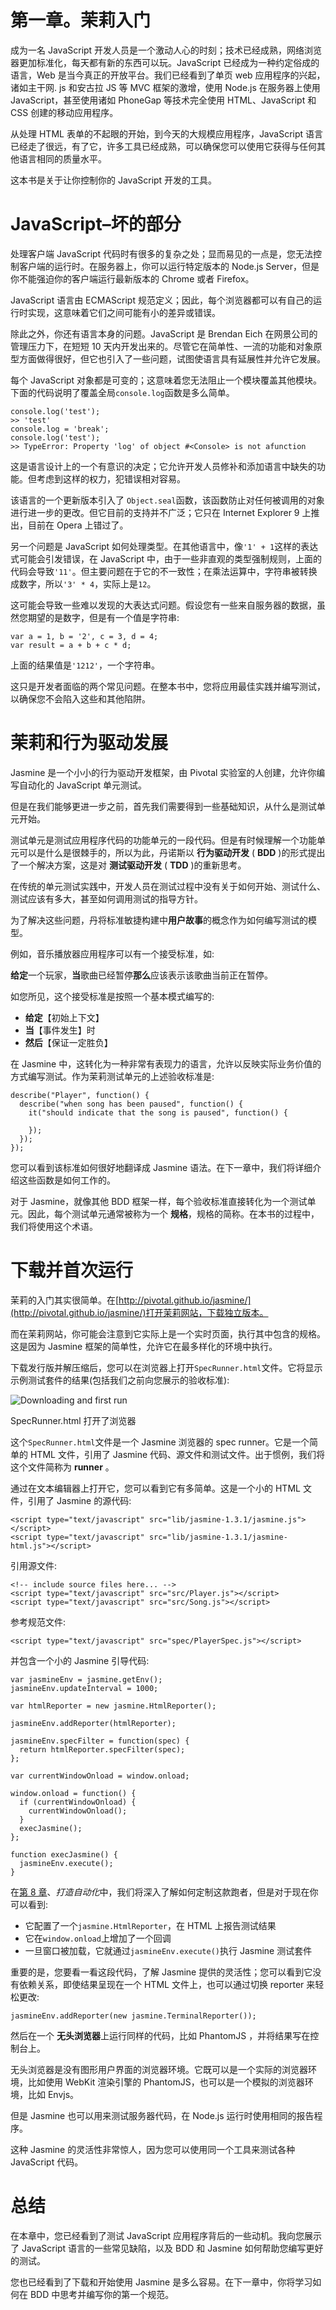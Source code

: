 # 第一章。茉莉入门

成为一名 JavaScript 开发人员是一个激动人心的时刻；技术已经成熟，网络浏览器更加标准化，每天都有新的东西可以玩。JavaScript 已经成为一种约定俗成的语言，Web 是当今真正的开放平台。我们已经看到了单页 web 应用程序的兴起，诸如主干网. js 和安古拉 JS 等 MVC 框架的激增，使用 Node.js 在服务器上使用 JavaScript，甚至使用诸如 PhoneGap 等技术完全使用 HTML、JavaScript 和 CSS 创建的移动应用程序。

从处理 HTML 表单的不起眼的开始，到今天的大规模应用程序，JavaScript 语言已经走了很远，有了它，许多工具已经成熟，可以确保您可以使用它获得与任何其他语言相同的质量水平。

这本书是关于让你控制你的 JavaScript 开发的工具。

# JavaScript–坏的部分

处理客户端 JavaScript 代码时有很多的复杂之处；显而易见的一点是，您无法控制客户端的运行时。在服务器上，你可以运行特定版本的 Node.js Server，但是你不能强迫你的客户端运行最新版本的 Chrome 或者 Firefox。

JavaScript 语言由 ECMAScript 规范定义；因此，每个浏览器都可以有自己的运行时实现，这意味着它们之间可能有小的差异或错误。

除此之外，你还有语言本身的问题。JavaScript 是 Brendan Eich 在网景公司的管理压力下，在短短 10 天内开发出来的。尽管它在简单性、一流的功能和对象原型方面做得很好，但它也引入了一些问题，试图使语言具有延展性并允许它发展。

每个 JavaScript 对象都是可变的；这意味着您无法阻止一个模块覆盖其他模块。下面的代码说明了覆盖全局`console.log`函数是多么简单。

```
console.log('test');
>> 'test'
console.log = 'break';
console.log('test');
>> TypeError: Property 'log' of object #<Console> is not afunction
```

这是语言设计上的一个有意识的决定；它允许开发人员修补和添加语言中缺失的功能。但考虑到这样的权力，犯错误相对容易。

该语言的一个更新版本引入了 `Object.seal`函数，该函数防止对任何被调用的对象进行进一步的更改。但它目前的支持并不广泛；它只在 Internet Explorer 9 上推出，目前在 Opera 上错过了。

另一个问题是 JavaScript 如何处理类型。在其他语言中，像`'1' + 1`这样的表达式可能会引发错误，在 JavaScript 中，由于一些非直观的类型强制规则，上面的代码会导致`'11'`。但主要问题在于它的不一致性；在乘法运算中，字符串被转换成数字，所以`'3' * 4`，实际上是`12`。

这可能会导致一些难以发现的大表达式问题。假设您有一些来自服务器的数据，虽然您期望的是数字，但是有一个值是字符串:

```
var a = 1, b = '2', c = 3, d = 4;
var result = a + b + c * d;
```

上面的结果值是`'1212'`，一个字符串。

这只是开发者面临的两个常见问题。在整本书中，您将应用最佳实践并编写测试，以确保您不会陷入这些和其他陷阱。

# 茉莉和行为驱动发展

Jasmine 是一个小小的行为驱动开发框架，由 Pivotal 实验室的人创建，允许你编写自动化的 JavaScript 单元测试。

但是在我们能够更进一步之前，首先我们需要得到一些基础知识，从什么是测试单元开始。

测试单元是测试应用程序代码的功能单元的一段代码。但是有时候理解一个功能单元可以是什么是很棘手的，所以为此，丹诺斯以 **行为驱动开发** ( **BDD** )的形式提出了一个解决方案，这是对 **测试驱动开发** ( **TDD** )的重新思考。

在传统的单元测试实践中，开发人员在测试过程中没有关于如何开始、测试什么、测试应该有多大，甚至如何调用测试的指导方针。

为了解决这些问题，丹将标准敏捷构建中**用户故事**的概念作为如何编写测试的模型。

例如，音乐播放器应用程序可以有一个接受标准，如:

**给定**一个玩家，**当**歌曲已经暂停**那么**应该表示该歌曲当前正在暂停。

如您所见，这个接受标准是按照一个基本模式编写的:

*   **给定**【初始上下文】
*   **当**【事件发生】时
*   **然后**【保证一定胜负】

在 Jasmine 中，这转化为一种非常有表现力的语言，允许以反映实际业务价值的方式编写测试。作为茉莉测试单元的上述验收标准是:

```
describe("Player", function() {
  describe("when song has been paused", function() {
    it("should indicate that the song is paused", function() {

    });
  });
});
```

您可以看到该标准如何很好地翻译成 Jasmine 语法。在下一章中，我们将详细介绍这些函数是如何工作的。

对于 Jasmine，就像其他 BDD 框架一样，每个验收标准直接转化为一个测试单元。因此，每个测试单元通常被称为一个 **规格**，规格的简称。在本书的过程中，我们将使用这个术语。

# 下载并首次运行

茉莉的入门其实很简单。在[http://pivotal.github.io/jasmine/](http://pivotal.github.io/jasmine/)打开茉莉网站，下载独立版本。

而在茉莉网站，你可能会注意到它实际上是一个实时页面，执行其中包含的规格。这是因为 Jasmine 框架的简单性，允许它在最多样化的环境中执行。

下载发行版并解压缩后，您可以在浏览器上打开`SpecRunner.html`文件。它将显示示例测试套件的结果(包括我们之前向您展示的验收标准):

![Downloading and first run](graphics/7204_01_01.jpg)

SpecRunner.html 打开了浏览器

这个`SpecRunner.html`文件是一个 Jasmine 浏览器的 spec runner。它是一个简单的 HTML 文件，引用了 Jasmine 代码、源文件和测试文件。出于惯例，我们将这个文件简称为 **runner** 。

通过在文本编辑器上打开它，您可以看到它有多简单。这是一个小的 HTML 文件，引用了 Jasmine 的源代码:

```
<script type="text/javascript" src="lib/jasmine-1.3.1/jasmine.js"></script>
<script type="text/javascript" src="lib/jasmine-1.3.1/jasmine-html.js"></script>
```

引用源文件:

```
<!-- include source files here... -->
<script type="text/javascript" src="src/Player.js"></script>
<script type="text/javascript" src="src/Song.js"></script>
```

参考规范文件:

```
<script type="text/javascript" src="spec/PlayerSpec.js"></script>
```

并包含一个小的 Jasmine 引导代码:

```
var jasmineEnv = jasmine.getEnv();
jasmineEnv.updateInterval = 1000;

var htmlReporter = new jasmine.HtmlReporter();

jasmineEnv.addReporter(htmlReporter);

jasmineEnv.specFilter = function(spec) {
  return htmlReporter.specFilter(spec);
};

var currentWindowOnload = window.onload;

window.onload = function() {
  if (currentWindowOnload) {
    currentWindowOnload();
  }
  execJasmine();
};

function execJasmine() {
  jasmineEnv.execute();
}
```

在[第 8 章](8.html "Chapter 8. Build Automation")、*打造自动化*中，我们将深入了解如何定制这款跑者，但是对于现在你可以看到:

*   它配置了一个`jasmine.HtmlReporter`，在 HTML 上报告测试结果
*   它在`window.onload`上增加了一个回调
*   一旦窗口被加载，它就通过`jasmineEnv.execute()`执行 Jasmine 测试套件

重要的是，您要看一看这段代码，了解 Jasmine 提供的灵活性；您可以看到它没有依赖关系，即使结果呈现在一个 HTML 文件上，也可以通过切换 reporter 来轻松更改:

```
jasmineEnv.addReporter(new jasmine.TerminalReporter());
```

然后在一个 **无头浏览器**上运行同样的代码，比如 PhantomJS ，并将结果写在控制台上。

无头浏览器是没有图形用户界面的浏览器环境。它既可以是一个实际的浏览器环境，比如使用 WebKit 渲染引擎的 PhantomJS，也可以是一个模拟的浏览器环境，比如 Envjs。

但是 Jasmine 也可以用来测试服务器代码，在 Node.js 运行时使用相同的报告程序。

这种 Jasmine 的灵活性非常惊人，因为您可以使用同一个工具来测试各种 JavaScript 代码。

# 总结

在本章中，您已经看到了测试 JavaScript 应用程序背后的一些动机。我向您展示了 JavaScript 语言的一些常见缺陷，以及 BDD 和 Jasmine 如何帮助您编写更好的测试。

您也已经看到了下载和开始使用 Jasmine 是多么容易。在下一章中，你将学习如何在 BDD 中思考并编写你的第一个规范。